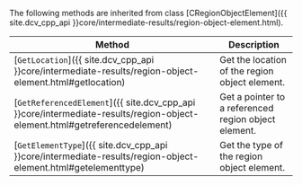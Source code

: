
The following methods are inherited from class [CRegionObjectElement]({{ site.dcv_cpp_api }}core/intermediate-results/region-object-element.html).

| Method | Description |
|--------|-------------|
| [`GetLocation`]({{ site.dcv_cpp_api }}core/intermediate-results/region-object-element.html#getlocation) | Get the location of the region object element. |
| [`GetReferencedElement`]({{ site.dcv_cpp_api }}core/intermediate-results/region-object-element.html#getreferencedelement) | Get a pointer to a referenced region object element. |
| [`GetElementType`]({{ site.dcv_cpp_api }}core/intermediate-results/region-object-element.html#getelementtype) | Get the type of the region object element. |

